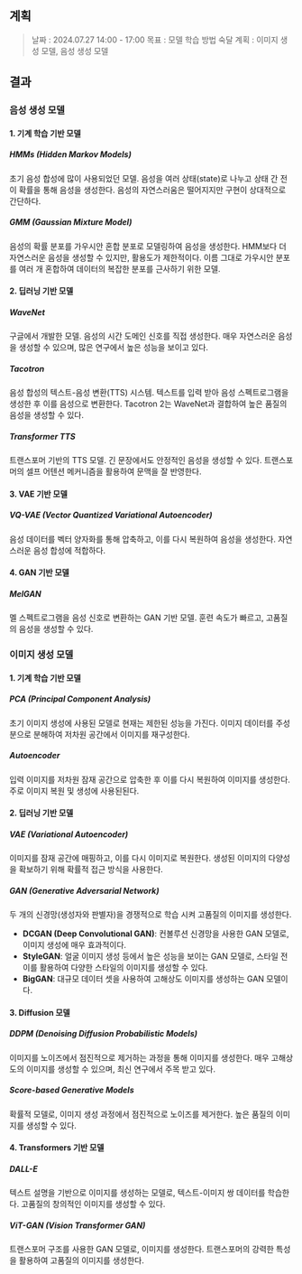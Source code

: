 
## 계획

> 날짜 : 2024.07.27 14:00 - 17:00
> 목표 : 모델 학습 방법 숙달
> 계획 : 이미지 생성 모델, 음성 생성 모델 

## 결과

### 음성 생성 모델

#### 1. 기계 학습 기반 모델

##### HMMs (Hidden Markov Models)
초기 음성 합성에 많이 사용되었던 모델.
음성을 여러 상태(state)로 나누고 상태 간 전이 확률을 통해 음성을 생성한다. 음성의 자연스러움은 떨어지지만 구현이 상대적으로 간단하다.

##### GMM (Gaussian Mixture Model)
음성의 확률 분포를 가우시안 혼합 분포로 모델링하여 음성을 생성한다. HMM보다 더 자연스러운 음성을 생성할 수 있지만, 활용도가 제한적이다.
이름 그대로 가우시안 분포를 여러 개 혼합하여 데이터의 복잡한 분포를 근사하기 위한 모델.


#### 2. 딥러닝 기반 모델

##### WaveNet
구글에서 개발한 모델.
음성의 시간 도메인 신호를 직접 생성한다. 매우 자연스러운 음성을 생성할 수 있으며, 많은 연구에서 높은 성능을 보이고 있다.

##### Tacotron
음성 합성의 텍스트-음성 변환(TTS) 시스템.
텍스트를 입력 받아 음성 스펙트로그램을 생성한 후 이를 음성으로 변환한다. Tacotron 2는 WaveNet과 결합하여 높은 품질의 음성을 생성할 수 있다.

##### Transformer TTS
트랜스포머 기반의 TTS 모델.
긴 문장에서도 안정적인 음성을 생성할 수 있다. 트랜스포머의 셀프 어텐션 메커니즘을 활용하여 문맥을 잘 반영한다.


#### 3. VAE 기반 모델

##### VQ-VAE (Vector Quantized Variational Autoencoder)
음성 데이터를 벡터 양자화를 통해 압축하고, 이를 다시 복원하여 음성을 생성한다. 자연스러운 음성 합성에 적합하다.

#### 4. GAN 기반 모델
##### MelGAN
멜 스펙트로그램을 음성 신호로 변환하는 GAN 기반 모델.
훈련 속도가 빠르고, 고품질의 음성을 생성할 수 있다.



### 이미지 생성 모델

#### 1. 기계 학습 기반 모델
##### PCA (Principal Component Analysis)
초기 이미지 생성에 사용된 모델로 현재는 제한된 성능을 가진다.
이미지 데이터를 주성분으로 분해하여 저차원 공간에서 이미지를 재구성한다. 

##### Autoencoder
입력 이미지를 저차원 잠재 공간으로 압축한 후 이를 다시 복원하여 이미지를 생성한다. 주로 이미지 복원 및 생성에 사용된된다.


#### 2. 딥러닝 기반 모델

##### VAE (Variational Autoencoder)
이미지를 잠재 공간에 매핑하고, 이를 다시 이미지로 복원한다. 생성된 이미지의 다양성을 확보하기 위해 확률적 접근 방식을 사용한다.

##### GAN (Generative Adversarial Network)
두 개의 신경망(생성자와 판별자)을 경쟁적으로 학습 시켜 고품질의 이미지를 생성한다.

* **DCGAN (Deep Convolutional GAN)**: 컨볼루션 신경망을 사용한 GAN 모델로, 이미지 생성에 매우 효과적이다.
* **StyleGAN**: 얼굴 이미지 생성 등에서 높은 성능을 보이는 GAN 모델로, 스타일 전이를 활용하여 다양한 스타일의 이미지를 생성할 수 있다.
* **BigGAN**: 대규모 데이터 셋을 사용하여 고해상도 이미지를 생성하는 GAN 모델이다.


#### 3. Diffusion 모델

##### DDPM (Denoising Diffusion Probabilistic Models)
이미지를 노이즈에서 점진적으로 제거하는 과정을 통해 이미지를 생성한다. 매우 고해상도의 이미지를 생성할 수 있으며, 최신 연구에서 주목 받고 있다.

##### Score-based Generative Models
확률적 모델로, 이미지 생성 과정에서 점진적으로 노이즈를 제거한다. 높은 품질의 이미지를 생성할 수 있다.


#### 4. Transformers 기반 모델

##### DALL-E
텍스트 설명을 기반으로 이미지를 생성하는 모델로, 텍스트-이미지 쌍 데이터를 학습한다. 고품질의 창의적인 이미지를 생성할 수 있다.

##### ViT-GAN (Vision Transformer GAN)
트랜스포머 구조를 사용한 GAN 모델로, 이미지를 생성한다. 트랜스포머의 강력한 특성을 활용하여 고품질의 이미지를 생성한다.